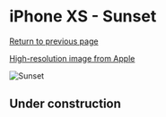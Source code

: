 # iPhone XS - Sunset

[Return to previous page](/iphone_x)

[High-resolution image from Apple](https://store.storeimages.cdn-apple.com/8756/as-images.apple.com/is/MVFQ2?wid=4500&hei=4500&fmt=png)

<div style="width: 500px"><img src="/almost_uncompressed/MVFQ2.webp" alt="Sunset"></div>

## Under construction
